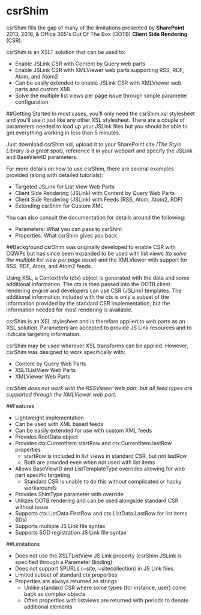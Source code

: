 # csrShim
csrShim fills the gap of many of the limitations presented by **SharePoint** 2013, 2016, & Office 365's Out Of The Box (OOTB) **Client Side Rendering** (CSR).

csrShim is an XSLT solution that can be used to:
- Enable JSLink CSR with Content by Query web parts
- Enable JSLink CSR with XMLViewer web parts supporting RSS, RDF, Atom, and Atom2
- Can be easily extended to enable JSLink CSR with XMLViewer web parts and custom XML
- Solve the multiple list views per page issue through simple parameter configuration

##Getting Started
In most cases, you'll only need the csrShim.xsl stylesheet and you'll use it just like any other XSL stylesheet. There are a couple of parameters needed to load up your JSLink files but you should be able to get everything working in less than 5 minutes.

Just download csrShim.xsl, upload it to your SharePoint site *(The Style Library is a great spot)*, reference it in your webpart and specify the JSLink and BaseViewID parameters.

For more details on how to use csrShim, there are several examples provided (along with detailed tutorials):
- Targeted JSLink for List View Web Parts
- Client Side Rendering (JSLink) with Content by Query Web Parts
- Client Side Rendering (JSLink) with Feeds (RSS, Atom, Atom2, RDF)
- Extending csrShim for Custom XML

You can also consult the documentation for details around the following:
- Parameters: What you can pass to csrShim
- Properties: What csrShim gives you back 

##Background
csrShim was originally developed to enable CSR with CQWPs but has since been expanded to be used with list views *(to solve the multiple list view per page issue)* and the XMLViewer with support for RSS, RDF, Atom, and Atom2 feeds.

Using XSL, a ContextInfo (ctx) object is generated with the data and some additional information. The ctx is then passed into the OOTB client rendering engine and developers can use CSR (JSLink) templates. The additional information included with the ctx is only a subset of the information provided by the standard CSR implementation, but the information needed for most rendering is available.

csrShim is an XSL stylesheet and is therefore applied to web parts as an XSL solution. Parameters are accepted to provide JS Link resources and to indicate targeting information.

csrShim may be used wherever XSL transforms can be applied. However, csrShim was designed to work specifically with:
- Content by Query Web Parts
- XSLTListView Web Parts
- XMLViewer Web Parts

*csrShim does not work with the RSSViewer web part, but all feed types are supported through the XMLViewer web part.*

##Features
- Lightweight implementation
- Can be used with XML based feeds
- Can be easily extended for use with custom XML feeds
- Provides RootData object
- Provides ctx.CurrentItem.startRow and ctx.CurrentItem.lastRow properties
  - startRow is included in list views in standard CSR, but not lastRow
  - Both are provided even when not used with list items
- Allows BaseViewID and ListTemplateType overrides allowing for web part specific targeting
  - Standard CSR is unable to do this without complicated or hacky workarounds
- Provides ShimType parameter with override
- Utilizes OOTB rendering and can be used alongside standard CSR without issue
- Supports ctx.ListData.FirstRow and ctx.ListData.LastRow for list items (IDs)
- Supports multiple JS Link file syntax
- Supports SOD registration JS Link file syntax

##Limitations
- Does not use the XSLTListView JS Link property (csrShim JSLink is specified through a Parameter Binding)
- Does not support SPURLs (~site, ~sitecollection) in JS Link files
- Limited subset of standard ctx properties
- Properties are always returned as strings
  - Unlike standard CSR where some types (for instance, user) come back as complex objects
  - Often properties with listviews are returned with periods to denote additional elements
